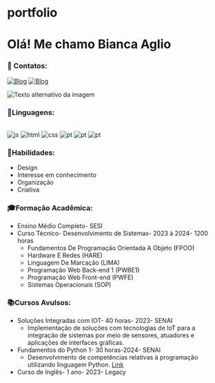 # portfolio

#   Olá! Me chamo Bianca Aglio

### 📌 Contatos:
[![Blog](https://img.shields.io/badge/Gmail-D14836?style=for-the-badge&logo=gmail&logoColor=white)](https://mail.google.com/mail/u/0/?tab=rm&ogbl#inbox) 
[![Blog](https://img.shields.io/badge/LinkedIn-0077B5?style=for-the-badge&logo=linkedin&logoColor=white)](https://www.linkedin.com/in/bianca-aglio-46799a2b5/) 

![Texto alternativo da imagem](https://i.pinimg.com/originals/c9/18/69/c91869eaf8d12fb097ab060e891eb10a.gif)

### 📃Linguagens: 
<div style="display: inline_block"><br/>
    <img  alt="js" src="https://img.shields.io/badge/JavaScript-F7DF1E?style=for-the-badge&logo=javascript&logoColor=black"/>
    <img  alt="html" src="https://img.shields.io/badge/HTML-239120?style=for-the-badge&logo=html5&logoColor=white"/>
    <img  alt="css" src="https://img.shields.io/badge/CSS-239120?&style=for-the-badge&logo=css3&logoColor=white"/>
    <img  alt="pt" src="https://img.shields.io/badge/Bootstrap-563D7C?style=for-the-badge&logo=bootstrap&logoColor=white"/>
    <img  alt="pt" src="https://img.shields.io/badge/Python-14354C?style=for-the-badge&logo=python&logoColor=white"/>
    <img  alt="pt" src="https://img.shields.io/badge/React_Native-20232A?style=for-the-badge&logo=react&logoColor=61DAFB"/>
</div>

### 🎯Habilidades:
+ Design
+ Interesse em conhecimento
+ Organização
+ Criativa

### 🎓Formação Acadêmica:
+ Ensino Médio Completo- SESI
+ Curso Técnico- Desenvolvimento de Sistemas- 2023 à 2024- 1200 horas
    + Fundamentos De Programação Orientada A Objeto (FPOO) 
    + Hardware E Redes (HARE) 
    + Linguagem De Marcação (LIMA) 
    + Programação Web Back-end 1 (PWBE1) 
    + Programação Web Front-end (PWFE) 
    + Sistemas Operacionais (SOP) 

### 📚Cursos Avulsos:
+ Soluções Integradas com IOT- 40 horas- 2023- SENAI
    +  Implementação de soluções com tecnologias de IoT para a integração de sistemas por meio de sensores, atuadores e aplicações de interfaces gráficas. 
+ Fundamentos do Python 1- 30 horas-2024- SENAI
    + Desenvolvimento de competências relativas à programação utilizando linguagem Python. 
    [Link](https://www.credly.com/badges/8231de8c-d19f-4beb-9ae6-3321f851ac57/public_url)
+ Curso de Inglês- 1 ano- 2023- Legacy 

